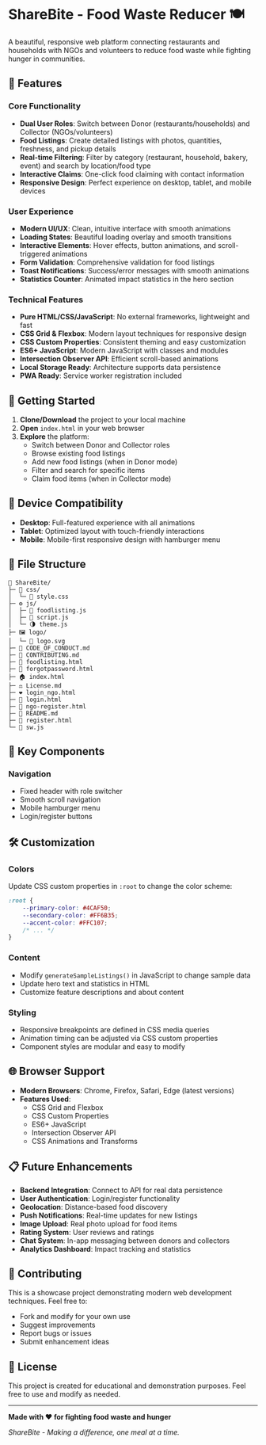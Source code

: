 # ShareBite - Food Waste Reducer 🍽️

A beautiful, responsive web platform connecting restaurants and households with NGOs and volunteers to reduce food waste while fighting hunger in communities.

## 🌟 Features  

### Core Functionality
- **Dual User Roles**: Switch between Donor (restaurants/households) and Collector (NGOs/volunteers)
- **Food Listings**: Create detailed listings with photos, quantities, freshness, and pickup details
- **Real-time Filtering**: Filter by category (restaurant, household, bakery, event) and search by location/food type
- **Interactive Claims**: One-click food claiming with contact information
- **Responsive Design**: Perfect experience on desktop, tablet, and mobile devices

### User Experience
- **Modern UI/UX**: Clean, intuitive interface with smooth animations
- **Loading States**: Beautiful loading overlay and smooth transitions
- **Interactive Elements**: Hover effects, button animations, and scroll-triggered animations
- **Form Validation**: Comprehensive validation for food listings
- **Toast Notifications**: Success/error messages with smooth animations
- **Statistics Counter**: Animated impact statistics in the hero section

### Technical Features
- **Pure HTML/CSS/JavaScript**: No external frameworks, lightweight and fast
- **CSS Grid & Flexbox**: Modern layout techniques for responsive design
- **CSS Custom Properties**: Consistent theming and easy customization
- **ES6+ JavaScript**: Modern JavaScript with classes and modules
- **Intersection Observer API**: Efficient scroll-based animations
- **Local Storage Ready**: Architecture supports data persistence
- **PWA Ready**: Service worker registration included

## 🚀 Getting Started

1. **Clone/Download** the project to your local machine
2. **Open** `index.html` in your web browser
3. **Explore** the platform:
   - Switch between Donor and Collector roles
   - Browse existing food listings
   - Add new food listings (when in Donor mode)
   - Filter and search for specific items
   - Claim food items (when in Collector mode)

## 📱 Device Compatibility

- **Desktop**: Full-featured experience with all animations
- **Tablet**: Optimized layout with touch-friendly interactions
- **Mobile**: Mobile-first responsive design with hamburger menu

## 🔧 File Structure

```
📂 ShareBite/
├─ 🎨 css/
│  └─ 📄 style.css
├─ ⚙ js/
│  ├─ 🍔 foodlisting.js
│  ├─ 🧠 script.js
│  └─ 🌗 theme.js
├─ 🖼 logo/
│  └─ 🪪 logo.svg
├─ 📜 CODE_OF_CONDUCT.md
├─ 🧩 CONTRIBUTING.md
├─ 🍱 foodlisting.html
├─ 🔑 forgotpassword.html
├─ 🏠 index.html
├─ ⚖ License.md
├─ ❤ login_ngo.html
├─ 🔐 login.html
├─ 🏢 ngo-register.html
├─ 📘 README.md
├─ 📝 register.html
└─ 🔄 sw.js
```

## 🎯 Key Components

### Navigation
- Fixed header with role switcher
- Smooth scroll navigation
- Mobile hamburger menu
- Login/register buttons


## 🛠️ Customization

### Colors
Update CSS custom properties in `:root` to change the color scheme:
```css
:root {
    --primary-color: #4CAF50;
    --secondary-color: #FF6B35;
    --accent-color: #FFC107;
    /* ... */
}
```

### Content
- Modify `generateSampleListings()` in JavaScript to change sample data
- Update hero text and statistics in HTML
- Customize feature descriptions and about content

### Styling
- Responsive breakpoints are defined in CSS media queries
- Animation timing can be adjusted via CSS custom properties
- Component styles are modular and easy to modify

## 🌐 Browser Support

- **Modern Browsers**: Chrome, Firefox, Safari, Edge (latest versions)
- **Features Used**:
  - CSS Grid and Flexbox
  - CSS Custom Properties
  - ES6+ JavaScript
  - Intersection Observer API
  - CSS Animations and Transforms

## 📋 Future Enhancements

- **Backend Integration**: Connect to API for real data persistence
- **User Authentication**: Login/register functionality
- **Geolocation**: Distance-based food discovery
- **Push Notifications**: Real-time updates for new listings
- **Image Upload**: Real photo upload for food items
- **Rating System**: User reviews and ratings
- **Chat System**: In-app messaging between donors and collectors
- **Analytics Dashboard**: Impact tracking and statistics

## 🤝 Contributing

This is a showcase project demonstrating modern web development techniques. Feel free to:
- Fork and modify for your own use
- Suggest improvements
- Report bugs or issues
- Submit enhancement ideas

## 📄 License

This project is created for educational and demonstration purposes. Feel free to use and modify as needed.

---

**Made with ❤️ for fighting food waste and hunger**

*ShareBite - Making a difference, one meal at a time.*
